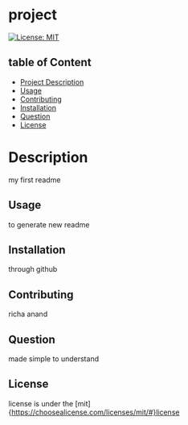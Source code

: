 
# project

[![License: MIT](https://img.shields.io/badge/License-MIT-yellow.svg)](https://opensource.org/licenses/MIT)

## table of Content
- [Project Description](#Description)
- [Usage](#Usage)
- [Contributing](#Contributing)
- [Installation](#Installation)
- [Question](#Question)
- [License](#License)

# Description

my first readme
    
## Usage
to generate new readme
    
## Installation
through github
                        
## Contributing
richa anand

## Question
made simple to understand

## License
license is under the [mit] {https://choosealicense.com/licenses/mit/#}license
